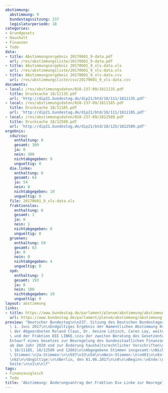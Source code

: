 ```yaml
---
abstimmung:
  abstimmung: 9
  bundestagssitzung: 237
  legislaturperiode: 18
categories:
- Grundgesetz
- Haushalt
- Finanzen
- Todo
data:
- title: Abstimmungsergebnis 20170601_9-data.pdf
  url: /res/abstimmungsliste/20170601_9-data.pdf
- title: Abstimmungsergebnis 20170601_9_xls-data.xls
  url: /res/abstimmungsliste/20170601_9_xls-data.xls
- title: Abstimmungsergebnis 20170601_9_xls-data.csv
  url: /res/abstimmungsliste/csv/20170601_9_xls-data.csv
documents:
- local: /res/abstimmungsdaten/018-237-09/1811135.pdf
  title: Drucksache 18/11135.pdf
  url: 'http://dip21.bundestag.de/dip21/btd/18/111/1811135.pdf'
- local: /res/abstimmungsdaten/018-237-09/1811185.pdf
  title: Drucksache 18/11185.pdf
  url: 'http://dip21.bundestag.de/dip21/btd/18/111/1811185.pdf'
- local: /res/abstimmungsdaten/018-237-09/1812589.pdf
  title: Drucksache 18/12589.pdf
  url: 'http://dip21.bundestag.de/dip21/btd/18/125/1812589.pdf'
ergebnis:
  cdu/csu:
    enthaltung: 0
    gesamt: 309
    ja: 0
    nein: 300
    nichtabgegeben: 9
    ungueltig: 0
  die.linke:
    enthaltung: 0
    gesamt: 64
    ja: 54
    nein: 0
    nichtabgegeben: 10
    ungueltig: 0
  file: 20170601_9_xls-data.xls
  fraktionslos:
    enthaltung: 0
    gesamt: 1
    ja: 0
    nein: 1
    nichtabgegeben: 0
    ungueltig: 0
  gruenen:
    enthaltung: 59
    gesamt: 63
    ja: 0
    nein: 0
    nichtabgegeben: 4
    ungueltig: 0
  spd:
    enthaltung: 3
    gesamt: 193
    ja: 0
    nein: 180
    nichtabgegeben: 10
    ungueltig: 0
layout: abstimmung
links:
- title: https://www.bundestag.de/parlament/plenum/abstimmung/abstimmung?id=469
  url: https://www.bundestag.de/parlament/plenum/abstimmung/abstimmung?id=469
preview: "Deutscher Bundestag\n\n237. Sitzung des Deutschen Bundestages\nam Donnerstag,\
  \ 1. Juni 2017\n\nEndgültiges Ergebnis der Namentlichen Abstimmung Nr. 9\n\nÄnderungsantrag\
  \ der Abgeordneten Roland Claus, Dr. Gesine Lötzsch, Caren Lay, weiterer\nAbgeordneter\
  \ und der Fraktion DIE LINKE.\nzu der zweiten Beratung des Gesetzentwurfs der Bundesregierung.\n\
  Entwurf eines Gesetzes zur Neuregelung des bundesstaatlichen Finanzausgleichssystems\n\
  ab dem Jahr 2020 und zur Änderung haushaltsrechtlicher Vorschriften\nDrs. 18/11135,\
  \ 18/11185, 18/12589 und 12601\n\nAbgegebene Stimmen insgesamt:\nNicht abgegebene\
  \ Stimmen:\nJa-Stimmen:\n\n597\n33\n54\n\nNein-Stimmen:\n\n481\n\nEnthaltungen:\n\
  \n62\n\nUngültige:\n\nBerlin, den 01.06.2017\n\n0\n\nBeginn:\nEnde:\n\n13:05\n13:08\n\
  Seite:\n\n1\n\n\f"
tags:
- Finanzausgleich
- Todo
title: 'Abstimmung: Änderungsantrag der Fraktion Die Linke zur Neuregelung des bundesstaatlichen Finanzausgleichssystems'
---
```

